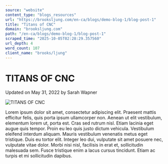 ```yaml
---
source: "website"
content_type: "blogs_resources"
url: "https://brooksljung.com/en-ca/blogs/demo-blog-1/blog-post-1"
title: "Titans of CNC"
domain: "brooksljung.com"
path: "/en-ca/blogs/demo-blog-1/blog-post-1"
scraped_time: "2025-10-05T02:28:29.357560"
url_depth: 4
word_count: 107
client_name: "brooks/ljung"
---
```


# TITANS OF CNC

Updated on  May 31, 2022 by  Sarah Wapner

![TITANS OF CNC](//brooksljung.com/cdn/shop/articles/Screenshot_2022-05-31_121704.jpg?v=1654027028&width=2200)

Lorem ipsum dolor sit amet, consectetur adipiscing elit. Praesent mattis efficitur felis, quis porta ipsum ullamcorper non. Aenean ut elit vestibulum, elementum lorem ut, porta est. Cras sed rutrum nisl. Etiam lacinia eget augue quis tempor. Proin eu leo quis justo dictum vehicula. Vestibulum eleifend interdum aliquam. Mauris vestibulum venenatis metus eget tristique. Duis eu tortor elit. Integer leo dui, vulputate sit amet posuere nec, vulputate vitae dolor. Morbi nisi nisl, facilisis in erat et, sollicitudin malesuada sem. Fusce tristique enim a lacus cursus tincidunt. Etiam ac turpis et mi sollicitudin dapibus.